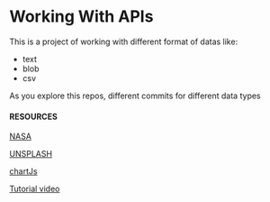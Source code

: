 # Working With APIs

This is a project of working with different format of datas like:

- text
- blob
- csv

As you explore this repos, different commits for different data types

#### RESOURCES

[NASA](https://data.giss.nasa.gov/gistemp)

[UNSPLASH](https://unsplash.com)

[chartJs](https://chartjs.org)

[Tutorial video](https://www.youtube.com/playlist?list=PLRqwX-V7Uu6YxDKpFzf_2D84p0cyk4T7X)
